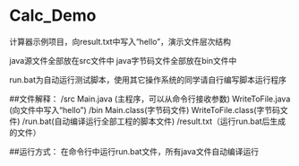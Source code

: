 # Calc_Demo
计算器示例项目，向result.txt中写入“hello”，演示文件层次结构

java源文件全部放在src文件中
java字节码文件全部放在bin文件中

run.bat为自动运行测试脚本，使用其它操作系统的同学请自行编写脚本运行程序

##文件解释：
    /src
	    Main.java (主程序，可以从命令行接收参数)
	    WriteToFile.java (向文件中写入“hello”)
    /bin
	    Main.class(字节码文件)
	    WriteToFile.class(字节码文件)
    /run.bat(自动编译运行全部工程的脚本文件)
    /result.txt（运行run.bat后生成的文件）
    
##运行方式：
在命令行中运行run.bat文件，所有java文件自动编译运行